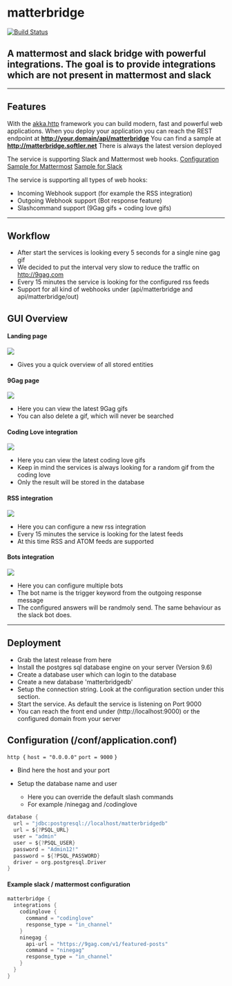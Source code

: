 # matterbridge
[![Build Status](https://travis-ci.org/Freshwood/matterbridge.svg?branch=master)](https://travis-ci.org/Freshwood/matterbridge)
## A mattermost and slack bridge with powerful integrations. The goal is to provide integrations which are not present in mattermost and slack

***

## Features
With the [akka.http](http://doc.akka.io/docs/akka-http/current/scala.html) framework you can build modern, fast and powerful web applications.
When you deploy your application you can reach the REST endpoint at **http://your.domain/api/matterbridge**
You can find a sample at **http://matterbridge.softler.net** 
There is always the latest version deployed

The service is supporting Slack and Mattermost web hooks.
[Configuration Sample for Mattermost](https://docs.mattermost.com/guides/integration.html)
[Sample for Slack](https://api.slack.com/custom-integrations)

The service is supporting all types of web hooks:
* Incoming Webhook support (for example the RSS integration)
* Outgoing Webhook support (Bot response feature)
* Slashcommand support (9Gag gifs + coding love gifs)

***

## Workflow
* After start the services is looking every 5 seconds for a single nine gag gif
* We decided to put the interval very slow to reduce the traffic on http://9gag.com
* Every 15 minutes the service is looking for the configured rss feeds
* Support for all kind of webhooks under (api/matterbridge and api/matterbridge/out)

## GUI Overview

#### Landing page
![](docs/home.PNG)
* Gives you a quick overview of all stored entities

#### 9Gag page
![](docs/ninegag.PNG)
* Here you can view the latest 9Gag gifs
* You can also delete a gif, which will never be searched
#### Coding Love integration
![](docs/codinglove.PNG)
* Here you can view the latest coding love gifs
* Keep in mind the services is always looking for a random gif from the coding love
* Only the result will be stored in the database

#### RSS integration
![](docs/rss.PNG)
* Here you can configure a new rss integration
* Every 15 minutes the service is looking for the latest feeds
* At this time RSS and ATOM feeds are supported

#### Bots integration
![](docs/bots.PNG)
* Here you can configure multiple bots
* The bot name is the trigger keyword from the outgoing response message
* The configured answers will be randmoly send. The same behaviour as the slack bot does.
****

## Deployment
* Grab the latest release from here
* Install the postgres sql database engine on your server (Version 9.6)
* Create a database user which can login to the database
* Create a new database 'matterbridgedb'
* Setup the connection string. Look at the configuration section under this section.
* Start the service. As default the service is listening on Port 9000
* You can reach the front end under (http://localhost:9000) or the configured domain from your server

## Configuration (/conf/application.conf)
`http {`
  `host = "0.0.0.0"`
  `port = 9000`
`}`
* Bind here the host and your port

* Setup the database name and user
  * Here you can override the default slash commands
  * For example /ninegag and /codinglove
  
````scala
database {
  url = "jdbc:postgresql://localhost/matterbridgedb"
  url = ${?PSQL_URL}
  user = "admin"
  user = ${?PSQL_USER}
  password = "Admin12!"
  password = ${?PSQL_PASSWORD}
  driver = org.postgresql.Driver
}
````  

#### Example slack / mattermost configuration

````scala
matterbridge {
  integrations {
    codinglove {
      command = "codinglove"
      response_type = "in_channel"
    }
    ninegag {
      api-url = "https://9gag.com/v1/featured-posts"
      command = "ninegag"
      response_type = "in_channel"
    }
  }
}
````